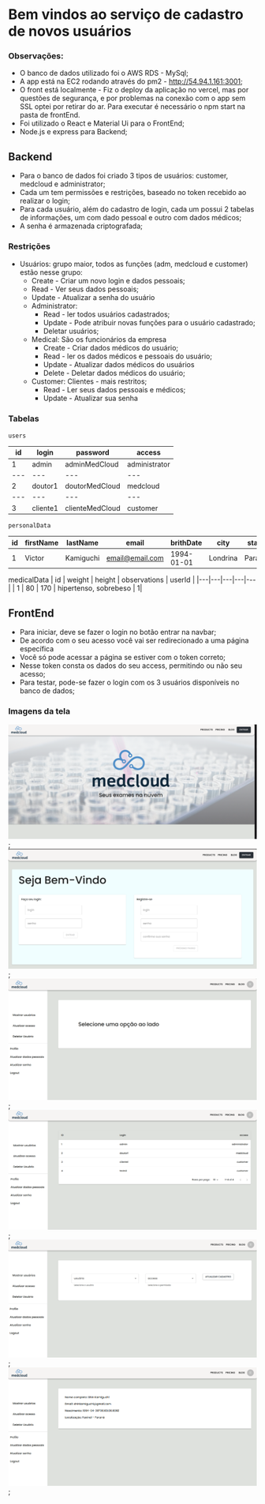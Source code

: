 # Bem vindos ao serviço de cadastro de novos usuários

### Observações:
 - O banco de dados utilizado foi o AWS RDS - MySql;
 - A app está na EC2 rodando através do pm2 - http://54.94.1.161:3001;
 - O front está localmente - Fiz o deploy da aplicação no vercel, mas por questões de segurança, e por problemas na conexão com o app sem SSL optei por retirar do ar. Para executar é necessário o npm start na pasta de frontEnd.
 - Foi utilizado o React e Material Ui para o FrontEnd;
 - Node.js e express para Backend;


## Backend

  - Para o banco de dados foi criado 3 tipos de usuários: customer, medcloud e administrator;
  - Cada um tem permissões e restrições, baseado no token recebido ao realizar o login;
  - Para cada usuário, além do cadastro de login, cada um possui 2 tabelas de informações, um com dado pessoal e outro com dados médicos;
  - A senha é armazenada criptografada;
  
  ### Restrições
   - Usuários: grupo maior, todos as funções (adm, medcloud e customer) estão nesse grupo:
        - Create - Criar um novo login e dados pessoais;
        - Read - Ver seus dados pessoais;
        - Update - Atualizar a senha do usuário
      - Administrator: 
        - Read - ler todos usuários cadastrados;
        - Update - Pode atribuir novas funções para o usuário cadastrado;
        - Deletar usuários;
      - Medical: São os funcionários da empresa
        - Create - Criar dados médicos do usuário;
        - Read - ler os dados médicos e pessoais do usuário;
        - Update - Atualizar dados médicos do usuários
        - Delete - Deletar dados médicos do usuário;
      - Customer: Clientes - mais restritos;
        - Read - Ler seus dados pessoais e médicos;
        - Update - Atualizar sua senha

  ### Tabelas

    users
   | id | login | password | access |
   |---|---|---|---|
   | 1 | admin | adminMedCloud | administrator |
   |---|---|---|---|
   | 2 | doutor1 | doutorMedCloud | medcloud |
   |---|---|---|---|
   | 3 | cliente1 | clienteMedCloud | customer |

   
    personalData
   | id | firstName | lastName | email | brithDate | city | state | userId |
   |---|---|---|---|---|---|---|---|
   | 1 | Victor | Kamiguchi | email@email.com | 1994-01-01 | Londrina | Paraná | 1|

   medicalData
   | id | weight | height | observations | userId |
   |---|---|---|---|---|
   | 1 | 80 | 170 | hipertenso, sobrebeso | 1|


## FrontEnd

  - Para iniciar, deve se fazer o login no botão entrar na navbar;
  - De acordo com o seu acesso você vai ser redirecionado a uma página específica
  - Você só pode acessar a página se estiver com o token correto;
  - Nesse token consta os dados do seu access, permitindo ou não seu acesso;
  - Para testar, pode-se fazer o login com os 3 usuários disponíveis no banco de dados;

  ### Imagens da tela

  ![screen](assets/homepage.png);
  ![screen](assets/login.png);
  ![screen](assets/dashboard.png);
  ![screen](assets/mostrarusuarios.png);
  ![screen](assets/atualizar.png);
  ![screen](assets/profile.png);
